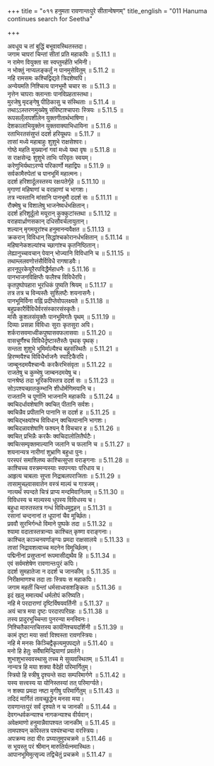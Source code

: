 +++
title = "०११ हनुमता रावणान्तःपुरे सीतान्वेषणम्"
title_english = "011 Hanuma continues search for Seetha"

+++


  
अवधूय च तां बुद्धिं बभूवावस्थितस्तदा।  
जगाम चापरां चिन्तां सीतां प्रति महाकपिः ॥ 5.11.1 ॥   
न रामेण वियुक्ता सा स्वप्तुमर्हति भमिनी।  
न भोक्तुं नाप्यलङ्कर्तुं न पानमुसेवितुम् ॥ 5.11.2 ॥   
नहि रामसमः कश्चिद्विद्यते त्रिदशेष्वपि।  
अन्येयमति निश्चित्य पानभूमौ चचार सः ॥ 5.11.3 ॥   
नृत्तेन चापराः क्लान्ताः पानविप्रहतास्तथा।  
मुरजेषु मृदङ्गेषु पीठिकासु च संस्थिताः ॥ 5.11.4 ॥   
तथाऽऽस्तरणमुख्येषु संविष्टाश्चापराः स्त्रियः ॥ 5.11.5 ॥   
रूपसल्ँलापशीलेन युक्तगीतार्थभाषिणा।  
देशकालाभियुक्तेन युक्तवाक्याभिधायिना ॥ 5.11.6 ॥   
रताभिरतसंसुप्तं ददर्श हरियूथपः ॥ 5.11.7 ॥   
तासां मध्ये महाबाहुः शुशुभे राक्षसेश्वरः।  
गोष्ठे महति मुख्यानां गवां मध्ये यथा वृषः ॥ 5.11.8 ॥   
स राक्षसेन्द्रः शुशुभे ताभिः परिवृतः स्वयम्।  
करेणुभिर्यथाऽरण्ये परिकार्णो महाद्विपः ॥ 5.11.9 ॥   
सर्वकामैरुपेतां च पानभूमिं महात्मनः।  
ददर्श हरिशार्दूलस्तस्य रक्षःपतेर्गृहे ॥ 5.11.10 ॥   
मृगाणां महिषाणां च वराहाणां च भागशः।  
तत्र न्यस्तानि मांसानि पानभूमौ ददर्श सः ॥ 5.11.11 ॥   
रौक्मेषु च विशालेषु भाजनेष्वर्धभक्षितान्।  
ददर्श हरिशूर्दूलो मयूरान् कुक्कुटांस्तथा ॥ 5.11.12 ॥   
वराहवार्ध्राणसकान् दधिसौवर्चलायुतान्।  
शल्यान् मृगमयूरांश्च हनुमानन्ववैक्षत ॥ 5.11.13 ॥   
क्रकरान् विविधान् सिद्धांश्चकोरानर्धभक्षितान् ॥ 5.11.14 ॥   
महिषानेकशल्यांश्च च्छागांश्च कृतनिष्ठितान्।  
लेह्यानुच्चावचान् पेयान् भोज्यानि विविधानि च ॥ 5.11.15 ॥   
तथाम्ललवणोत्तंसैर्विविधै रागषाडवैः।  
हारनूपुरकेयूरैरपविद्धैर्महाधनैः ॥ 5.11.16 ॥   
पानभाजनविक्षिप्तैः फलैश्च विविधैरपि।  
कृतपुष्पोपहारा भूरधिकं पुष्यति श्रियम् ॥ 5.11.17 ॥   
तत्र तत्र च विन्यस्तैः सुश्लिष्टैः शयनासनैः।  
पानभूमिर्विना वह्निं प्रदीप्तेवोपलक्ष्यते ॥ 5.11.18 ॥   
बहुप्रकारैर्विविधैर्वरसंस्कारसंस्कृतैः।  
मांसैः कुशलसंयुक्तैः पानभूमिगतैः पृथम् ॥ 5.11.19 ॥   
दिव्याः प्रसन्ना विविधाः सुराः कृतसुरा अपि।  
शर्करासवमाध्वीकपुष्पासवफलासवाः ॥ 5.11.20 ॥   
वासचूर्णैश्च विविधैर्दृष्टास्तैस्तैः पृथक् पृथक्।  
सन्तता शुशुभे भूमिर्माल्यैश्च बहुसंस्थितैः ॥ 5.11.21 ॥   
हिरण्मयैश्च विविधैर्भाजनैः स्पाटिकैरपि।  
जाम्बूनदमयैश्चान्यैः करकैरभिसंवृता ॥ 5.11.22 ॥   
राजतेषु च कुम्भेषु जाम्बनदमयेषु च।  
पानश्रेष्ठं तदा भूरिकपिस्तत्र ददर्श सः ॥ 5.11.23 ॥   
सोऽपश्यच्छातकुम्भानि शीधोर्मणिमयानि च।  
राजतानि च पूर्णानि भाजनानि महाकपिः ॥ 5.11.24 ॥   
क्वचिदर्धावशेषाणि क्वचित् पीतानि सर्वशः।  
क्वचिन्नैव प्रपीतानि पानानि स ददर्श ह ॥ 5.11.25 ॥   
क्वचिद्भक्ष्यांश्च विविधान् क्वचित्पानानि भागशः।  
क्वचिदन्नावशेषाणि फश्यन् वै विचचार ह ॥ 5.11.26 ॥   
क्वचित् प्रभिन्नैः करकैः क्वचिदालोलितैर्घटैः।  
क्वचित्सम्पृक्तमाल्यानि जलानि च फलानि च ॥ 5.11.27 ॥   
शयनान्यत्र नारीणां शुभ्राणि बहुधा पुनः।  
परस्परं समाश्लिष्य काश्चित्सुप्ता वराङ्गनाः ॥ 5.11.28 ॥   
काश्चिच्च वस्त्रमन्यस्याः स्वपन्त्याः परिधाय च।  
आहृत्य चाबलाः सुप्ता निद्राबलपराजिताः ॥ 5.11.29 ॥   
तासामुच्छ्वासवातेन वस्त्रं माल्यं च गात्रजम्।  
नात्यर्थं स्पन्दते चित्रं प्राप्य मन्दमिवानिलम् ॥ 5.11.30 ॥   
विविधस्य च माल्यस्य धूपस्य विविधस्य च।  
बहुधा मारुतस्तत्र गन्धं विविधमुद्वहन् ॥ 5.11.31 ॥   
रसानां चन्दनानां त धूपानां चैव मूर्च्छितः।  
प्रववौ सुरभिर्गन्धो विमाने पुष्पके तदा ॥ 5.11.32 ॥   
श्यामा वदातास्तत्रान्याः काश्चित् कृष्णा वराङ्गनाः।  
काश्चित् काञ्चनवर्णाङ्ग्यः प्रमदा राक्षसालये ॥ 5.11.33 ॥   
तासां निद्रावशत्वाच्च मदनेन विमूर्च्छितम्।  
पद्मिनीनां प्रसुप्तानां रूपमासीद्यथैव हि ॥ 5.11.34 ॥   
एवं सर्वमशेषेण रावणान्तःपुरं कपिः।  
ददर्श सुमहातेजा न ददर्श च जानकीम् ॥ 5.11.35 ॥   
निरीक्षमाणश्च तदा ताः स्त्रियः स महाकपिः।  
जगाम महतीं चिन्तां धर्मसाध्वसशङ्कितः ॥ 5.11.36 ॥   
इदं खलु ममात्यर्थं धर्मलोपं करिष्यति।  
नहि मे परदाराणां दृष्टिर्विषयवर्तिनी ॥ 5.11.37 ॥   
अयं चात्र मया दृष्टः परदारपरिग्रहः ॥ 5.11.38 ॥   
तस्य प्रादुरभूच्चिन्ता पुनरन्या मनस्विनः।  
निश्चितैकान्तचित्तस्य कार्यनिश्चयदर्शिनी ॥ 5.11.39 ॥   
कामं दृष्टा मया सर्वा विश्वस्ता रावणस्त्रियः।  
नहि मे मनसः किञ्चिद्वैकृत्यमुपपद्यते ॥ 5.11.40 ॥   
मनो हि हेतुः सर्वेषामिन्द्रियाणां प्रवर्तने।  
शुभाशुभास्ववस्थासु तच्च मे सुव्यवस्थितम् ॥ 5.11.41 ॥   
नान्यत्र हि मया शक्या वैदेही परिमार्गितुम्।  
स्त्रियो हि स्त्रीषु दृश्यन्ते सदा सम्परिमार्गणे ॥ 5.11.42 ॥   
यस्य सत्त्वस्य या योनिस्तस्यां तत् परिमार्ग्यते।  
न शक्या प्रमदा नष्टा मृगीषु परिमार्गितुम् ॥ 5.11.43 ॥   
तदिदं मार्गितं तावच्छुद्धेन मनसा मया।  
रावणान्तःपुरं सर्वं दृश्यते न च जानकी ॥ 5.11.44 ॥   
देवगन्धर्वकन्याश्च नागकन्याश्च वीर्यवान्।  
अवेक्षमाणो हनुमान्नैवापश्यत जानकीम् ॥ 5.11.45 ॥   
तामपश्यन् कपिस्तत्र पश्यंश्चान्या वरस्त्रियः।  
अपक्रम्य तदा वीरः प्रघ्यातुमुपचक्रमे ॥ 5.11.46 ॥   
स भूयस्तु परं श्रीमान् मारुतिर्यत्नमास्थितः।  
आपानभूमिमुत्सृज्य तद्विचेतुं प्रचक्रमे ॥ 5.11.47 ॥   

